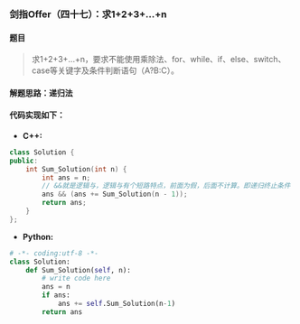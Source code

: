 ### 剑指Offer（四十七）：求1+2+3+…+n

#### 题目
> 求1+2+3+...+n，要求不能使用乘除法、for、while、if、else、switch、case等关键字及条件判断语句（A?B:C）。

#### 解题思路：递归法

#### 代码实现如下：
- **C++:**
```cpp
class Solution {
public:
    int Sum_Solution(int n) {
        int ans = n;
        // &&就是逻辑与，逻辑与有个短路特点，前面为假，后面不计算。即递归终止条件
        ans && (ans += Sum_Solution(n - 1));
        return ans;
    }
};
```

- **Python:**
```python
# -*- coding:utf-8 -*-
class Solution:
    def Sum_Solution(self, n):
        # write code here
        ans = n
        if ans:
            ans += self.Sum_Solution(n-1)
        return ans
```
